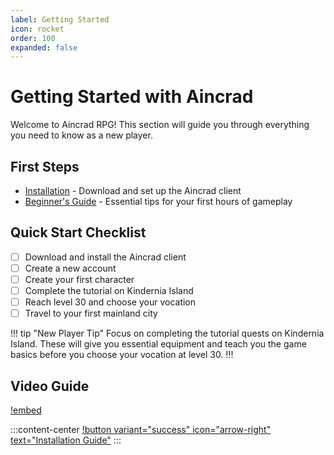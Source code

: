 ```yaml
---
label: Getting Started
icon: rocket
order: 100
expanded: false
---
```


# Getting Started with Aincrad

Welcome to Aincrad RPG! This section will guide you through everything you need to know as a new player.

## First Steps

- [Installation](installation.md) - Download and set up the Aincrad client
- [Beginner's Guide](beginners-guide.md) - Essential tips for your first hours of gameplay

## Quick Start Checklist

- [ ] Download and install the Aincrad client
- [ ] Create a new account
- [ ] Create your first character
- [ ] Complete the tutorial on Kindernia Island
- [ ] Reach level 30 and choose your vocation
- [ ] Travel to your first mainland city

!!! tip "New Player Tip"
Focus on completing the tutorial quests on Kindernia Island. These will give you essential equipment and teach you the game basics before you choose your vocation at level 30.
!!!

## Video Guide

[!embed](https://www.youtube.com/embed/PLACEHOLDER)

:::content-center
[!button variant="success" icon="arrow-right" text="Installation Guide"](installation.md)
:::
